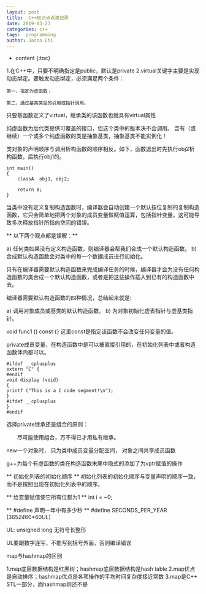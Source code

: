 ```yaml
---
layout: post
title:  C++知识点点滴记录
date: 2019-03-23
categories: c++
tags:  programming
author: Jason Chi
---
```

* content
{:toc}




1.在C++中，只要不明确指定是public，默认是private
2.virtual关键字主要是实现动态绑定。要触发动态绑定，必须满足两个条件：

    第一，指定为虚函数；

    第二，通过基类类型的引用或指针调用。

只要基函数定义了virtual，继承类的该函数也就具有virtual属性

纯虚函数为后代类提供可覆盖的接口，但这个类中的版本决不会调用。
含有（或继续）一个或多个纯虚函数的类是抽象基类，抽象基类不能实例化！

类对象的声明顺序与调用析构函数的顺序相反。如下，函数退出时先执行obj2析构函数，后执行obj1的。
```
int main()
{
    classA  obj1, obj2;

    return 0;
}
```

当类中没有定义复制构造函数时，编译器会自动创建一个默认按位复制的复制构造函数，它只会简单地把两个对象的成员变量做赋值运算，包括指针变量，这可能导致多次释放指针所指向空间的错误。

** 以下两个观点都是误解：**

a)   任何类如果没有定义构造函数，则编译器会帮我们合成一个默认构造函数。
b)   合成默认构造函数会对类中的每一个数据成员进行初始化。


只有在编译器需要默认构造函数来完成编译任务的时候，编译器才会为没有任何构造函数的类合成一个默认构造函数，或者是把这些操作插入到已有的构造函数中去。

编译器需要默认构造函数的四种情况，总结起来就是:

a)   调用对象成员或基类的默认构造函数。
b)   为对象初始化虚表指针与虚基类指针。

void func1 () const {}
这里const是指定该函数不会改变任何变量的值。

private成员变量，在构造函数中是可以被直接引用的，在初始化列表中或者构造函数体内都可以。

```
#ifdef __cplusplus
extern "C" {
#endif
void display (void)
{
printf ("This is a C code segment!\n");
}
#ifdef __cplusplus
}
#endif
```
选择private继承还是组合的原则：

　　尽可能使用组合，万不得已才用私有继承。



new一个对象时， 只为类中成员变量分配空间， 对象之间共享成员函数



g++为每个有虚函数的类在构造函数末尾中隐式的添加了为vptr赋值的操作

** 初始化列表的初始化顺序 **
初始化列表的初始化顺序与变量声明的顺序一致，而不是按照出现在初始化列表中的顺序。

** 给变量赋值使它所有位都为1 **
int i = ~0;

** #define 声明一年中有多少秒 **
#define SECONDS_PER_YEAR (365*24*60*60UL)

UL: unsigned long 无符号长整形

UL要跟数字连写，不能写到括号外面，否则编译错误



map与hashmap的区别

1.map底层数据结构是红黑树；hashmap底层数据结构是hash table
2.map优点是自动排序；hashmap优点是各项操作的平均时间复杂度接近常数
3.map是C++ STL一部分，而hashmap则还不是
